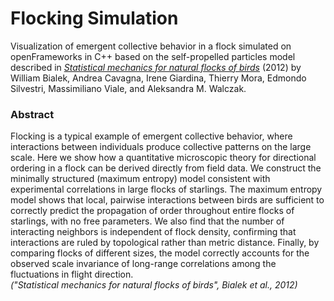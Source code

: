 # Flocking Simulation

Visualization of emergent collective behavior in a flock simulated on openFrameworks in C++ based on the self-propelled particles model described in [_Statistical mechanics for natural flocks of birds_](https://doi.org/10.1073/pnas.1118633109) (2012) by William Bialek, Andrea Cavagna, Irene Giardina, Thierry Mora, Edmondo Silvestri, Massimiliano Viale, and Aleksandra M. Walczak.

### Abstract

Flocking is a typical example of emergent collective behavior, where interactions between individuals produce collective patterns on the large scale. Here we show how a quantitative microscopic theory for directional ordering in a flock can be derived directly from field data. We construct the minimally structured (maximum entropy) model consistent with experimental correlations in large flocks of starlings. The maximum entropy model shows that local, pairwise interactions between birds are sufficient to correctly predict the propagation of order throughout entire flocks of starlings, with no free parameters. We also find that the number of interacting neighbors is independent of flock density, confirming that interactions are ruled by topological rather than metric distance. Finally, by comparing flocks of different sizes, the model correctly accounts for the observed scale invariance of long-range correlations among the fluctuations in flight direction.  
_("Statistical mechanics for natural flocks of birds", Bialek et al., 2012)_
